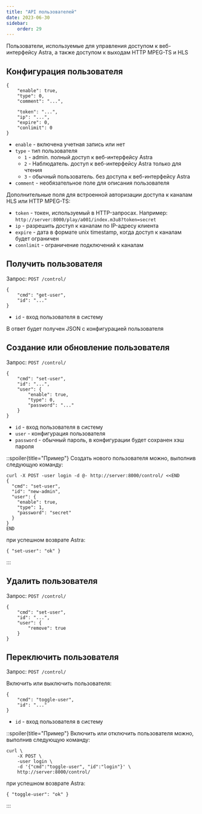 ```yaml
---
title: "API пользователей"
date: 2023-06-30
sidebar:
    order: 29
---
```


Пользователи, используемые для управления доступом к веб-интерфейсу Astra, а также доступом к выходам HTTP MPEG-TS и HLS

## Конфигурация пользователя[](https://help.cesbo.com/astra/admin-guide/api/user#user-configuration)

```
{
    "enable": true,
    "type": 0,
    "comment": "...",

    "token": "...",
    "ip": "...",
    "expire": 0,
    "conlimit": 0
}
```

- `enable` - включена учетная запись или нет
- `type` - тип пользователя
    - `1` - admin. полный доступ к веб-интерфейсу Astra
    - `2` - Наблюдатель. доступ к веб-интерфейсу Astra только для чтения
    - `3` - обычный пользователь. без доступа к веб-интерфейсу Astra
- `comment` - необязательное поле для описания пользователя

Дополнительные поля для встроенной авторизации доступа к каналам HLS или HTTP MPEG-TS:

- `token` - токен, используемый в HTTP-запросах. Например: `http://server:8000/play/a001/index.m3u8?token=secret`
- `ip` - разрешить доступ к каналам по IP-адресу клиента
- `expire` - дата в формате unix timestamp, когда доступ к каналам будет ограничен
- `connlimit` - ограничение подключений к каналам

## Получить пользователя[](https://help.cesbo.com/astra/admin-guide/api/user#get-user)

Запрос: `POST /control/`

```
{
    "cmd": "get-user",
    "id": "..."
}
```

- `id` - вход пользователя в систему

В ответ будет получен JSON с конфигурацией пользователя

## Создание или обновление пользователя[](https://help.cesbo.com/astra/admin-guide/api/user#create-or-update-user)

Запрос: `POST /control/`

```
{
    "cmd": "set-user",
    "id": "...",
    "user": {
        "enable": true,
        "type": 0,
        "password": "..."
    }
}
```

- `id` - вход пользователя в систему
- `user` - конфигурация пользователя
- `password` - обычный пароль, в конфигурации будет сохранен хэш пароля

::spoiler{title="Пример"} Создать нового пользователя можно, выполнив следующую команду:

```
curl -X POST -user login -d @- http://server:8000/control/ <<END
{
  "cmd": "set-user",
  "id": "new-admin",
  "user": {
    "enable": true,
    "type": 1,
    "password": "secret"
  }
}
END
```

при успешном возврате Astra:

```
{ "set-user": "ok" }
``` 
:::

## Удалить пользователя[](https://help.cesbo.com/astra/admin-guide/api/user#remove-user)

Запрос: `POST /control/`

```
{
    "cmd": "set-user",
    "id": "...",
    "user": {
        "remove": true
    }
}
```

## Переключить пользователя[](https://help.cesbo.com/astra/admin-guide/api/user#toggle-user)

Запрос: `POST /control/`

Включить или выключить пользователя:

```
{
    "cmd": "toggle-user",
    "id": "..."
}
```

- `id` - вход пользователя в систему

::spoiler{title="Пример"} Включить или отключить пользователя можно, выполнив следующую команду:

```
curl \
    -X POST \
    -user login \
    -d '{"cmd":"toggle-user", "id":"login"}' \
    http://server:8000/control/
```

при успешном возврате Astra:

```
{ "toggle-user": "ok" }
```
:::
